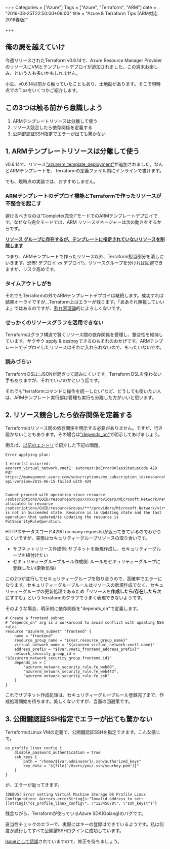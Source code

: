 +++
Categories = ["Azure"]
Tags = ["Azure", "Terraform", "ARM"]
date = "2016-03-25T22:50:00+09:00"
title = "Azure & Terraform Tips (ARM対応 2016春版)"

+++

## 俺の屍を越えていけ
今週リリースされたTerraform v0.6.14で、Azure Resource Manager ProviderのリソースにVMとテンプレートデプロイが[追加](https://github.com/hashicorp/terraform/blob/v0.6.14/CHANGELOG.md)されました。この週末お楽しみ、という人も多いかもしれません。

小生、v0.6.14以前から触っていたこともあり、土地勘があります。そこで現時点でのTipsをいくつかご紹介します。

## この3つは触る前から意識しよう
1. ARMテンプレートリソースは分離して使う
2. リソース競合したら依存関係を定義する
3. 公開鍵認証SSH指定でエラーが出ても驚かない

## 1. ARMテンプレートリソースは分離して使う
v0.6.14で、リソース["azurerm_template_deployment"](https://www.terraform.io/docs/providers/azurerm/r/template_deployment.html)が追加されました。なんとARMテンプレートを、Terraformの定義ファイル内にインラインで書けます。

でも、現時点の実装では、おすすめしません。

### ARMテンプレートのデプロイ機能とTerraformで作ったリソースが不整合を起こす
避けるべきなのは"Complete(完全)"モードでのARMテンプレートデプロイです。なぜなら完全モードでは、ARM リソースマネージャーは次の動きをするからです。

**[リソース グループに存在するが、テンプレートに指定されていないリソースを削除します](https://azure.microsoft.com/ja-jp/documentation/articles/resource-group-template-deploy/)**
  
つまり、ARMテンプレートで作ったリソース以外、Terraform担当部分を消しにいきます。恐怖! デプロイ vs デプロイ!!。リソースグループを分ければ回避できますが、リスク高めです。
  
### タイムアウトしがち
それでもTerraformの外でARMテンプレートデプロイは継続します。成功すれば結果オーライですが...Terraform上はエラーが残ります。「ああそれ無視していいよ」ではあるのですが、[割れ窓理論](https://ja.wikipedia.org/wiki/%E5%89%B2%E3%82%8C%E7%AA%93%E7%90%86%E8%AB%96)的によろしくないです。
  
### せっかくのリソースグラフを活用できない
Terraformはグラフ構造で賢くリソース間の依存関係を管理し、整合性を維持しています。サクサク apply & destroyできるのもそれのおかげです。ARMテンプレートでデプロイしたリソースはそれに入れられないので、もったいないです。
  
### 読みづらい
Terraform DSLにJSONが混ざって読みにくいです。Terraform DSLを使わない手もありますが、それでいいのかという話です。  


それでも"terraformコマンドに操作を統一したい"など、どうしても使いたい人は、ARMテンプレート実行部は管理も実行も分離した方がいいと思います。

## 2. リソース競合したら依存関係を定義する
Terraformはリソース間の依存関係を明示する必要がありません。ですが、行き届かないこともあります。その場合は["depends_on"](https://www.terraform.io/intro/getting-started/dependencies.html)で明示してあげましょう。

例えば、[以前のエントリ](http://torumakabe.github.io/post/azure_terraform_429_workaround/)で紹介した下記の問題。

    Error applying plan:

    1 error(s) occurred:
    azurerm_virtual_network.vnet1: autorest:DoErrorUnlessStatusCode 429 PUT https://management.azure.com/subscriptions/my_subscription_id/resourceGroups/mygroup/providers/Microsoft.Network/virtualnetworks/vnet1?api-version=2015-06-15 failed with 429


    Cannot proceed with operation since resource /subscriptions/GUID/resourceGroups/xxxx/providers/Microsoft.Network/networkSecurityGroups/yyy allocated to resource /subscriptions/GUID/resourceGroups/***/providers/Microsoft.Network/virtualNetworks/yyy is not in Succeeded state. Resource is in Updating state and the last operation that updated/is updating the resource is PutSecurityRuleOperation. 

HTTPステータスコード429(Too many requests)が返ってきているのでわかりにくいですが、実態はセキュリティーグループリソースの取り合いです。

* サブネットリソース作成側: サブネットを新規作成し、セキュリティーグループを紐付けたい
* セキュリティーグループルール作成側: ルールをセキュリティーグループに登録したい(更新処理)

この2つが並行してセキュリティーグループを取り合うので、高確率でエラーになります。セキュリティーグループルールはリソースの新規作成でなく、セキュリティーグループの更新処理であるため「リソースを**作成したら/存在したら**次にすすむ」というTerraformのグラフでうまく表現できないようです。

そのような場合、明示的に依存関係を"depends_on"で定義します。

    # Create a frontend subnet
    # "depends_on" arg is a workaround to avoid conflict with updating NSG rules 
    resource "azurerm_subnet" "frontend" {
        name = "frontend"
        resource_group_name = "${var.resource_group_name}"
        virtual_network_name = "${azurerm_virtual_network.vnet1.name}"
        address_prefix = "${var.vnet1_frontend_address_prefix}"
        network_security_group_id = "${azurerm_network_security_group.frontend.id}"
        depends_on = [
            "azurerm_network_security_rule.fe_web80",
            "azurerm_network_security_rule.fe_web443",
            "azurerm_network_security_rule.fe_ssh"
        ]
    }
    
これでサブネット作成処理は、セキュリティーグループルール登録完了まで、作成処理開始を待ちます。美しくないですが、当面の回避策です。

## 3. 公開鍵認証SSH指定でエラーが出ても驚かない

TerraformはLinux VMの定義で、公開鍵認証SSHを指定できます。こんな感じで。

    os_profile_linux_config {
        disable_password_authentication = true
        ssh_keys {
            path = "/home/${var.adminuser}/.ssh/authorized_keys"
            key_data = "${file("/Users/you/.ssh/yourkey.pem")}"
        }
    }

が、エラーが返ってきます。

    [DEBUG] Error setting Virtual Machine Storage OS Profile Linux Configuration: &errors.errorString{s:"Invalid address to set: []string{\"os_profile_linux_config\", \"12345678\", \"ssh_keys\"}"}

残念ながら、Terraformが使っているAzure SDK(Golang)のバグです。

妥当性チェックのエラーで、実際にはキーの登録はできているようです。私は何度か試行してすべて公開鍵SSHログインに成功しています。

[Issueとして認識](https://github.com/hashicorp/terraform/issues/5793)されていますので、修正を待ちましょう。
